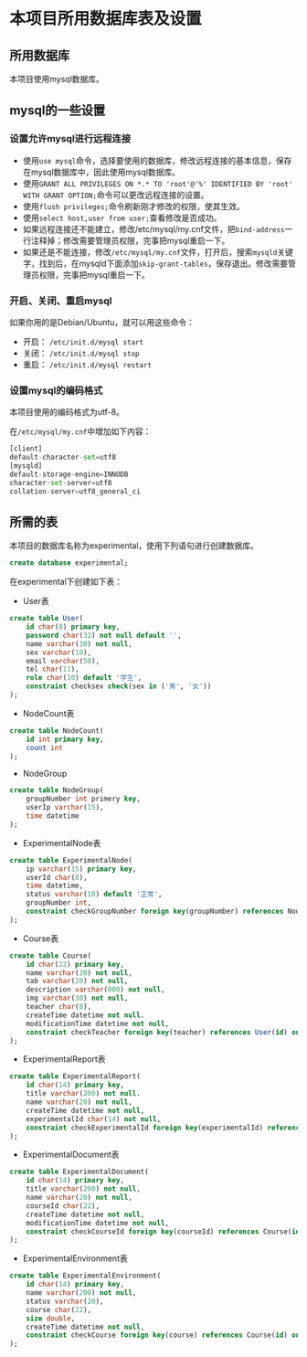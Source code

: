 # 本项目所用数据库表及设置

## 所用数据库

本项目使用mysql数据库。

## mysql的一些设置

### 设置允许mysql进行远程连接

- 使用```use mysql```命令，选择要使用的数据库，修改远程连接的基本信息，保存在mysql数据库中，因此使用mysql数据库。
- 使用```GRANT ALL PRIVILEGES ON *.* TO 'root'@'%' IDENTIFIED BY 'root' WITH GRANT OPTION;```命令可以更改远程连接的设置。
- 使用```flush privileges;```命令刷新刚才修改的权限，使其生效。
- 使用```select host,user from user;```查看修改是否成功。
- 如果远程连接还不能建立，修改/etc/mysql/my.cnf文件，把```bind-address```一行注释掉；修改需要管理员权限，完事把mysql重启一下。
- 如果还是不能连接，修改```/etc/mysql/my.cnf```文件，打开后，搜索```mysqld```关键字，找到后，在mysqld下面添加```skip-grant-tables```，保存退出。修改需要管理员权限，完事把mysql重启一下。

### 开启、关闭、重启mysql

如果你用的是Debian/Ubuntu，就可以用这些命令：

- 开启：         ```/etc/init.d/mysql start```
- 关闭：         ```/etc/init.d/mysql stop```
- 重启：         ```/etc/init.d/mysql restart```

### 设置mysql的编码格式

本项目使用的编码格式为utf-8。

在```/etc/mysql/my.cnf```中增加如下内容：

```python
[client]
default-character-set=utf8
[mysqld]
default-storage-engine=INNODB
character-set-server=utf8
collation-server=utf8_general_ci
```

## 所需的表

本项目的数据库名称为experimental，使用下列语句进行创建数据库。

```sql
create database experimental;
```

在experimental下创建如下表：

- User表

```sql
create table User(
	id char(8) primary key,
    password char(32) not null default '',
    name varchar(30) not null,
    sex varchar(10),
    email varchar(50),
    tel char(11),
    role char(10) default '学生',
    constraint checksex check(sex in ('男', '女'))
);
```

- NodeCount表

```sql
create table NodeCount(
	id int primary key,
    count int
);
```

- NodeGroup

```sql
create table NodeGroup(
	groupNumber int primery key,
    userIp varchar(15),
    time datetime
);
```

- ExperimentalNode表

```sql
create table ExperimentalNode(
	ip varchar(15) primary key,
    userId char(8),
    time datetime,
    status varchar(10) default '正常',
    groupNumber int,
    constraint checkGroupNumber foreign key(groupNumber) references NodeGroup(groupNumber) on delete set null on update cascade
);
```

- Course表

```sql
create table Course(
	id char(22) primary key,
    name varchar(20) not null,
    tab varchar(20) not null,
    description varchar(800) not null,
    img varchar(30) not null,
    teacher char(8),
    createTime datetime not null.
    modificationTime datetime not null,
    constraint checkTeacher foreign key(teacher) references User(id) on update cascade
);
```

- ExperimentalReport表

```sql
create table ExperimentalReport(
	id char(14) primary key,
    title varchar(200) not null.
    name varchar(20) not null,
    createTime datetime not null,
    experimentalId char(14) not null,
    constraint checkExperimentalId foreign key(experimentalId) references ExperimentalDocument(id) on update cascade on delete cascade
);
```

- ExperimentalDocument表

```sql
create table ExperimentalDocument(
	id char(14) primary key,
    title varchar(200) not null,
    name varchar(20) not null,
    courseId char(22),
    createTime datetime not null,
    modificationTime datetime not null,
    constraint checkCourseId foreign key(courseId) references Course(id) on delete cascade on update cascade
);
```

- ExperimentalEnvironment表

```sql
create table ExperimentalEnvironment(
	id char(14) primary key,
    name varchar(200) not null,
    status varchar(20),
    course char(22),
    size double,
    createTime datetime not null,
    constraint checkCourse foreign key(course) references Course(id) on update cascade
);
```